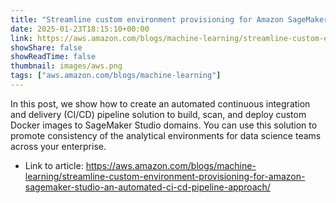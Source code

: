 ```yaml
---
title: "Streamline custom environment provisioning for Amazon SageMaker Studio: An automated CI/CD pipeline approach"
date: 2025-01-23T18:15:10+00:00
link: https://aws.amazon.com/blogs/machine-learning/streamline-custom-environment-provisioning-for-amazon-sagemaker-studio-an-automated-ci-cd-pipeline-approach/
showShare: false
showReadTime: false
thumbnail: images/aws.png
tags: ["aws.amazon.com/blogs/machine-learning"]
---
```

In this post, we show how to create an automated continuous integration and delivery (CI/CD) pipeline solution to build, scan, and deploy custom Docker images to SageMaker Studio domains. You can use this solution to promote consistency of the analytical environments for data science teams across your enterprise.

- Link to article: https://aws.amazon.com/blogs/machine-learning/streamline-custom-environment-provisioning-for-amazon-sagemaker-studio-an-automated-ci-cd-pipeline-approach/